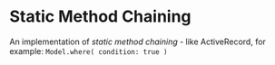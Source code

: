 # Static Method Chaining

An implementation of _static method chaining_ - like ActiveRecord, for example: `Model.where( condition: true )`
